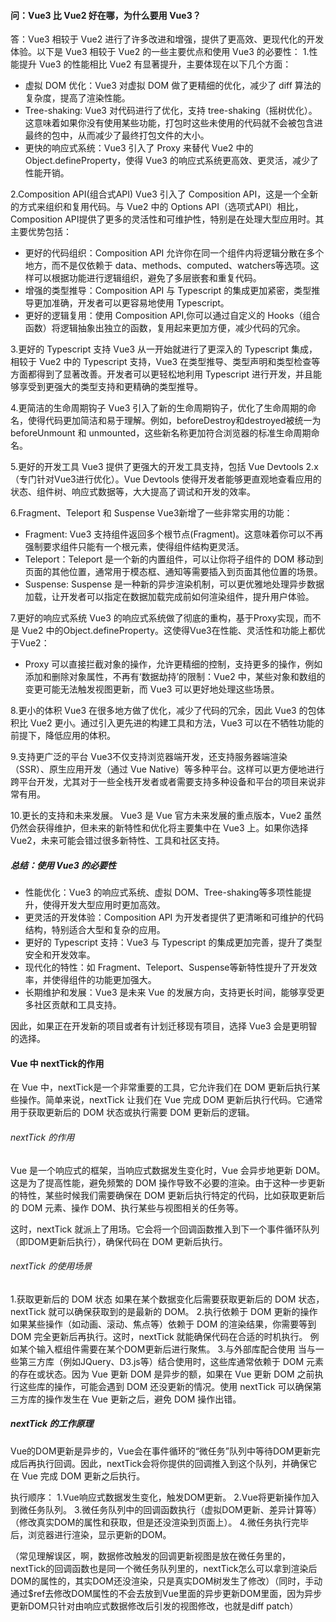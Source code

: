


#### 问：Vue3 比 Vue2 好在哪，为什么要用 Vue3？
答：Vue3 相较于 Vue2 进行了许多改进和增强，提供了更高效、更现代化的开发体验。以下是 Vue3 相较于 Vue2 的一些主要优点和使用 Vue3 的必要性：
1.性能提升
Vue3 的性能相比 Vue2 有显著提升，主要体现在以下几个方面：
- 虚拟 DOM 优化：Vue3 对虚拟 DOM 做了更精细的优化，减少了 diff 算法的复杂度，提高了渲染性能。
- Tree-shaking: Vue3 对代码进行了优化，支持 tree-shaking（摇树优化）。这意味着如果你没有使用某些功能，打包时这些未使用的代码就不会被包含进最终的包中，从而减少了最终打包文件的大小。
- 更快的响应式系统：Vue3 引入了 Proxy 来替代 Vue2 中的 Object.defineProperty，使得 Vue3 的响应式系统更高效、更灵活，减少了性能开销。

2.Composition API(组合式API)
Vue3 引入了 Composition API，这是一个全新的方式来组织和复用代码。与 Vue2 中的 Options API（选项式API）相比，Composition API提供了更多的灵活性和可维护性，特别是在处理大型应用时。其主要优势包括：
- 更好的代码组织：Composition API 允许你在同一个组件内将逻辑分散在多个地方，而不是仅依赖于 data、methods、computed、watchers等选项。这样可以根据功能进行逻辑组织，避免了多层嵌套和重复代码。
- 增强的类型推导：Composition API 与 Typescript 的集成更加紧密，类型推导更加准确，开发者可以更容易地使用 Typescript。
- 更好的逻辑复用：使用 Composition API,你可以通过自定义的 Hooks（组合函数）将逻辑抽象出独立的函数，复用起来更加方便，减少代码的冗余。

3.更好的 Typescript 支持
Vue3 从一开始就进行了更深入的 Typescript 集成，相较于 Vue2 中的 Typescript 支持，Vue3 在类型推导、类型声明和类型检查等方面都得到了显著改善。开发者可以更轻松地利用 Typescript 进行开发，并且能够享受到更强大的类型支持和更精确的类型推导。

4.更简洁的生命周期钩子
Vue3 引入了新的生命周期钩子，优化了生命周期的命名，使得代码更加简洁和易于理解。例如，beforeDestroy和destroyed被统一为 beforeUnmount 和 unmounted，这些新名称更加符合浏览器的标准生命周期命名。

5.更好的开发工具
Vue3 提供了更强大的开发工具支持，包括 Vue Devtools 2.x（专门针对Vue3进行优化）。Vue Devtools 使得开发者能够更直观地查看应用的状态、组件树、响应式数据等，大大提高了调试和开发的效率。

6.Fragment、Teleport 和 Suspense
Vue3新增了一些非常实用的功能：
- Fragment: Vue3 支持组件返回多个根节点(Fragment)。这意味着你可以不再强制要求组件只能有一个根元素，使得组件结构更灵活。
- Teleport：Teleport 是一个新的内置组件，可以让你将子组件的 DOM 移动到页面的其他位置，通常用于模态框、通知等需要插入到页面其他位置的场景。
- Suspense: Suspense 是一种新的异步渲染机制，可以更优雅地处理异步数据加载，让开发者可以指定在数据加载完成前如何渲染组件，提升用户体验。

7.更好的响应式系统
Vue3 的响应式系统做了彻底的重构，基于Proxy实现，而不是 Vue2 中的Object.defineProperty。这使得Vue3在性能、灵活性和功能上都优于Vue2：
- Proxy 可以直接拦截对象的操作，允许更精细的控制，支持更多的操作，例如添加和删除对象属性，不再有‘数据劫持’的限制：Vue2 中，某些对象和数组的变更可能无法触发视图更新，而 Vue3 可以更好地处理这些场景。

8.更小的体积
Vue3 在很多地方做了优化，减少了代码的冗余，因此 Vue3 的包体积比 Vue2 更小。通过引入更先进的构建工具和方法，Vue3 可以在不牺牲功能的前提下，降低应用的体积。

9.支持更广泛的平台
Vue3不仅支持浏览器端开发，还支持服务器端渲染（SSR）、原生应用开发（通过 Vue Native）等多种平台。这样可以更方便地进行跨平台开发，尤其对于一些全栈开发者或者需要支持多种设备和平台的项目来说非常有用。

10.更长的支持和未来发展。
Vue3 是 Vue 官方未来发展的重点版本，Vue2 虽然仍然会获得维护，但未来的新特性和优化将主要集中在 Vue3 上。如果你选择Vue2，未来可能会错过很多新特性、工具和社区支持。

##### 总结：使用 Vue3 的必要性
- 性能优化：Vue3 的响应式系统、虚拟 DOM、Tree-shaking等多项性能提升，使得开发大型应用时更加高效。
- 更灵活的开发体验：Composition API 为开发者提供了更清晰和可维护的代码结构，特别适合大型和复杂的应用。
- 更好的 Typescript 支持：Vue3 与 Typescript 的集成更加完善，提升了类型安全和开发效率。
- 现代化的特性：如 Fragment、Teleport、Suspense等新特性提升了开发效率，并使得组件的功能更加强大。
- 长期维护和发展：Vue3 是未来 Vue 的发展方向，支持更长时间，能够享受更多社区贡献和工具支持。

因此，如果正在开发新的项目或者有计划迁移现有项目，选择 Vue3 会是更明智的选择。


#### Vue 中 nextTick的作用
在 Vue 中，nextTick是一个非常重要的工具，它允许我们在 DOM 更新后执行某些操作。简单来说，nextTick 让我们在 Vue 完成 DOM 更新后执行代码。它通常用于获取更新后的 DOM 状态或执行需要 DOM 更新后的逻辑。

###### nextTick 的作用
Vue 是一个响应式的框架，当响应式数据发生变化时，Vue 会异步地更新 DOM。这是为了提高性能，避免频繁的 DOM 操作导致不必要的渲染。由于这种一步更新的特性，某些时候我们需要确保在 DOM 更新后执行特定的代码，比如获取更新后的 DOM 元素、操作 DOM、执行某些与视图相关的任务等。

这时，nextTick 就派上了用场。它会将一个回调函数推入到下一个事件循环队列（即DOM更新后执行），确保代码在 DOM 更新后执行。

###### nextTick 的使用场景
1.获取更新后的 DOM 状态
如果在某个数据变化后需要获取更新后的 DOM 状态，nextTick 就可以确保获取到的是最新的 DOM。
2.执行依赖于 DOM 更新的操作
如果某些操作（如动画、滚动、焦点等）依赖于 DOM 的渲染结果，你需要等到 DOM 完全更新后再执行。这时，nextTick 就能确保代码在合适的时机执行。 例如某个输入框组件需要在某个DOM更新后进行聚焦。
3.与外部库配合使用
当与一些第三方库（例如JQuery、D3.js等）结合使用时，这些库通常依赖于 DOM 元素的存在或状态。因为 Vue 更新 DOM 是异步的额，如果在 Vue 更新 DOM 之前执行这些库的操作，可能会遇到 DOM 还没更新的情况。使用 nextTick 可以确保第三方库的操作发生在 Vue 更新之后，避免 DOM 操作出错。

##### nextTick 的工作原理
Vue的DOM更新是异步的，Vue会在事件循环的“微任务”队列中等待DOM更新完成后再执行回调。因此，nextTick会将你提供的回调推入到这个队列，并确保它在 Vue 完成 DOM 更新之后执行。

执行顺序：
1.Vue响应式数据发生变化，触发DOM更新。
2.Vue将更新操作加入到微任务队列。
3.微任务队列中的回调函数执行（虚拟DOM更新、差异计算等）（修改真实DOM的属性和获取，但是还没渲染到页面上）。
4.微任务执行完毕后，浏览器进行渲染，显示更新的DOM。

（常见理解误区，啊，数据修改触发的回调更新视图是放在微任务里的，nextTick的回调函数也是同一个微任务队列里的，nextTick怎么可以拿到渲染后DOM的属性的，其实DOM还没渲染，只是真实DOM树发生了修改）（同时，手动通过$ref去修改DOM属性的不会去放到Vue里面的异步更新DOM里面，因为异步更新DOM只针对由响应式数据修改后引发的视图修改，也就是diff patch）